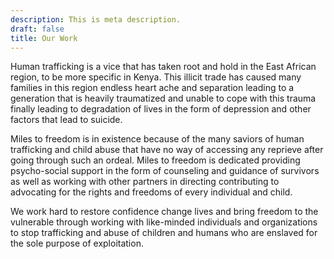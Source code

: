 ```yaml
---
description: This is meta description.
draft: false
title: Our Work
---
```


Human trafficking is a vice that has taken root and hold in the East African region, to be more specific in Kenya. This illicit trade has caused many families in this region endless heart ache and separation leading to a generation that is heavily traumatized and unable to cope with this trauma finally leading to degradation of lives in the form of depression and other factors that lead to suicide.

Miles to freedom is in existence because of the many saviors of human trafficking and child abuse that have no way of accessing any reprieve after going through such an ordeal. Miles to freedom is dedicated providing psycho-social support in the form of counseling and guidance of survivors as well as working with other partners in directing contributing to advocating for the rights and freedoms of every individual and child.

We work hard to restore confidence change lives and bring freedom to the vulnerable through working with like-minded individuals and organizations to stop trafficking and abuse of children and humans who are enslaved for the sole purpose of exploitation.
